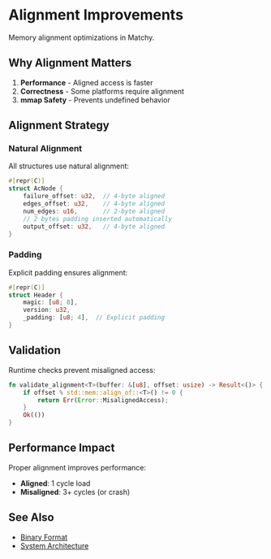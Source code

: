 # Alignment Improvements

Memory alignment optimizations in Matchy.

## Why Alignment Matters

1. **Performance** - Aligned access is faster
2. **Correctness** - Some platforms require alignment
3. **mmap Safety** - Prevents undefined behavior

## Alignment Strategy

### Natural Alignment

All structures use natural alignment:
```rust
#[repr(C)]
struct AcNode {
    failure_offset: u32,  // 4-byte aligned
    edges_offset: u32,    // 4-byte aligned
    num_edges: u16,       // 2-byte aligned
    // 2 bytes padding inserted automatically
    output_offset: u32,   // 4-byte aligned
}
```

### Padding

Explicit padding ensures alignment:
```rust
#[repr(C)]
struct Header {
    magic: [u8; 8],
    version: u32,
    _padding: [u8; 4],  // Explicit padding
}
```

## Validation

Runtime checks prevent misaligned access:
```rust
fn validate_alignment<T>(buffer: &[u8], offset: usize) -> Result<()> {
    if offset % std::mem::align_of::<T>() != 0 {
        return Err(Error::MisalignedAccess);
    }
    Ok(())
}
```

## Performance Impact

Proper alignment improves performance:
- **Aligned**: 1 cycle load
- **Misaligned**: 3+ cycles (or crash)

## See Also

- [Binary Format](binary-format.md)
- [System Architecture](overview.md)
